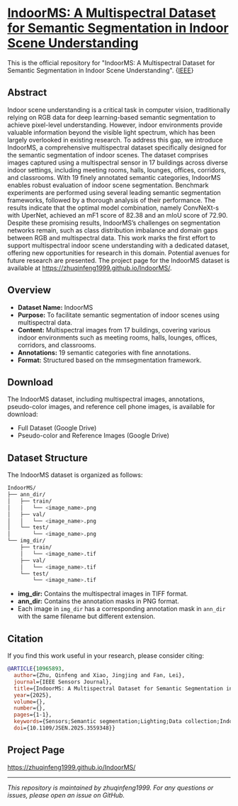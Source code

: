 # [IndoorMS: A Multispectral Dataset for Semantic Segmentation in Indoor Scene Understanding](https://doi.org/10.1109/JSEN.2025.3559348)
This is the official repository for "IndoorMS: A Multispectral Dataset for Semantic Segmentation in Indoor Scene Understanding". {[IEEE](https://doi.org/10.1109/JSEN.2025.3559348)}

## Abstract

Indoor scene understanding is a critical task in computer vision, traditionally relying on RGB data for deep learning-based semantic segmentation to achieve pixel-level understanding. However, indoor environments provide valuable information beyond the visible light spectrum, which has been largely overlooked in existing research. To address this gap, we introduce IndoorMS, a comprehensive multispectral dataset specifically designed for the semantic segmentation of indoor scenes. The dataset comprises images captured using a multispectral sensor in 17 buildings across diverse indoor settings, including meeting rooms, halls, lounges, offices, corridors, and classrooms. With 19 finely annotated semantic categories, IndoorMS enables robust evaluation of indoor scene segmentation. Benchmark experiments are performed using several leading semantic segmentation frameworks, followed by a thorough analysis of their performance. The results indicate that the optimal model combination, namely ConvNeXt-s with UperNet, achieved an mF1 score of 82.38 and an mIoU score of 72.90. Despite these promising results, IndoorMS’s challenges on segmentation networks remain, such as class distribution imbalance and domain gaps between RGB and multispectral data. This work marks the first effort to support multispectral indoor scene understanding with a dedicated dataset, offering new opportunities for research in this domain. Potential avenues for future research are presented. The project page for the IndoorMS dataset is available at https://zhuqinfeng1999.github.io/IndoorMS/.

## Overview

- **Dataset Name:** IndoorMS
- **Purpose:** To facilitate semantic segmentation of indoor scenes using multispectral data.
- **Content:** Multispectral images from 17 buildings, covering various indoor environments such as meeting rooms, halls, lounges, offices, corridors, and classrooms.
- **Annotations:** 19 semantic categories with fine annotations.
- **Format:** Structured based on the mmsegmentation framework.

## Download

The IndoorMS dataset, including multispectral images, annotations, pseudo-color images, and reference cell phone images, is available for download:

- Full Dataset (Google Drive)
- Pseudo-color and Reference Images (Google Drive)

## Dataset Structure

The IndoorMS dataset is organized as follows:

```bash
IndoorMS/
├── ann_dir/
│   ├── train/
│   │   └── <image_name>.png
│   ├── val/
│   │   └── <image_name>.png
│   └── test/
│       └── <image_name>.png
└── img_dir/
    ├── train/
    │   └── <image_name>.tif
    ├── val/
    │   └── <image_name>.tif
    └── test/
        └── <image_name>.tif
```

- **img_dir:** Contains the multispectral images in TIFF format.
- **ann_dir:** Contains the annotation masks in PNG format.
- Each image in `img_dir` has a corresponding annotation mask in `ann_dir` with the same filename but different extension.

## Citation

If you find this work useful in your research, please consider citing:

```bibtex
@ARTICLE{10965893,
  author={Zhu, Qinfeng and Xiao, Jingjing and Fan, Lei},
  journal={IEEE Sensors Journal}, 
  title={IndoorMS: A Multispectral Dataset for Semantic Segmentation in Indoor Scene Understanding}, 
  year={2025},
  volume={},
  number={},
  pages={1-1},
  keywords={Sensors;Semantic segmentation;Lighting;Data collection;Indoor environment;Annotations;Semantics;Intelligent sensors;Buildings;Training;Multispectral;Image;Dataset;Semantic Segmentation;Indoor;Scene Understanding},
  doi={10.1109/JSEN.2025.3559348}}
```

## Project Page

https://zhuqinfeng1999.github.io/IndoorMS/

---

*This repository is maintained by zhuqinfeng1999. For any questions or issues, please open an issue on GitHub.*
